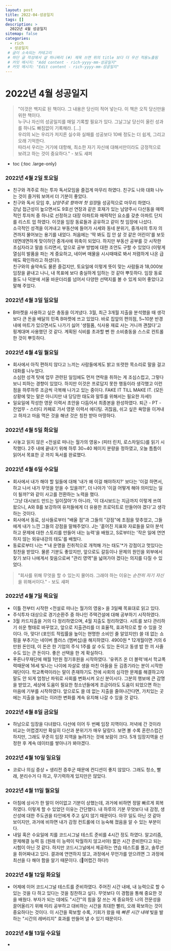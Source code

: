 ```yaml
---
layout: post
title: 2022-04-성공일지
tags: []
description: >
  2022년 4월 성공일지
sitemap: false
categories:
  - rich
  - 성공일지
 # 글이 소속되는 카테고리 
 # 하단 글 작성에서 샾 하나짜리 (#) 제목 쓰면 위의 title 보다 더 우선 적용노출됨 
 # 커밋 메시지: "Add content - rich-yyyy-mm-성공일지"
 # 커밋 메시지: "Edit content - rich-yyyy-mm-성공일지"
---
```



# 2022년 4월 성공일지  
>"이것은 백지로 된 책이다. 그 내용은 당신이 적어 넣는다. 이 책은 오직 당신만을 위한 책이다.  
>누구나 자신의 성공일지를 매일 기록할 필요가 있다. 그날그날 당신이 올린 성과를 하나도 빠짐없이 기록해라. [...]    
>우리의 뇌는 우리가 저지른 실수와 실패를 성공보다 10배 정도는 더 쉽게, 그리고 오래 기억한다.  
>따라서 우리는 거기에 대항해, 최소한 자기 자신에 대해서만이라도 긍정적으로 보려고 하는 것이 중요하다." - 보도 섀퍼

* toc
{:toc .large-only}

### 2022년 4월 2일 토요일    
- 친구와 격주로 하는 투자 독서모임을 즐겁게 마무리 하였다. 친구도 나와 대화 나누는 것이 즐거워 보여서 더 기분이 좋았다. 
- 친구와 독서 모임 후, *남양주로 향하여 첫 임장*을 성공적으로 마무리 하였다.  
강남 접근성이 높으면서도 9호선 연장과 같은 호재가 있는 남양주시 다산동을 매력적인 투자처 중 하나로 선정하고 대장 아파트와 매력적인 요소를 갖춘 아파트 단지를 리스트 업 하였다. 이것을 임장 동료들과 공유하고 같이 첫 임장에 나섰다.  
소극적인 성격을 이겨내고 부동산에 들어가 시세와 동네 분위기, 중개사의 투자 의견까지 물어보는 용기를 내었다. 처음에는 '딱 봐도 집 안 살 것 같은 어린이'를 보듯 데면데면하게 맞이하던 중개사에 위축이 되었다. 하지만 부동산 공부를 갓 시작한 초심자라고 말씀 드리면서, 앞으로 공부 방법에 대한 조언도 구할 수 있었다 (이렇게 열심히 발품을 파는 게 중요하고, 네이버 매물을 시시때때로 봐서 저렴하게 나온 급매도 확인하라고 하셨다!).  
친구와의 술약속도 물론 즐겁지만, 토요일에 이렇게 뜻이 맞는 사람들과 18,000보 임장을 끝내고 나니, 내 목표에 보다 충실하게 임하는 것 같아 뿌듯하다. 임장 동료들도 나 덕분에 서울 바운더리를 넘어서 다양한 선택지를 볼 수 있게 되어 좋았다고 말해 주었다.   

### 2022년 4월 3일 일요일  
- B마켓을 사용하고 싶은 충동을 이겨냈다. 
3월, 최근 3개월 지출을 분석했을 때 생각보다 큰 돈을 배달의 민족 B마켓에 쓰고 있었다. 바로 집앞의 편의점, 5~10분 반경 내에 마트가 있으면서도 나가기 싫어 '생필품, 식사용 재료 사는 거니까 괜찮다'고 핑계대며 사용했던 것 같다. 계획된 식비를 초과할 뻔 한 소비충동을 스스로 컨트롤 한 것이 뿌듯하다.    
  
### 2022년 4월 4일 월요일  
- 회사에서 아직 편하지 않다고 느끼는 사람들에게도 밝고 또렷한 목소리로 말을 걸고 대화를 나누었다.  
소심한 성격 탓에 업무 관련된 일임에도 먼저 연락을 취하는 게 조심스럽고, 그렇다 보니 피하는 경향이 있었다. 하지만 이것은 프로답지 못한 행동이라 생각했고 이런 점을 하루하루 조금씩 극복해 나가고 있는 중이다. FAKE IT TILL MAKE IT. (모든 상황에 맞는 말은 아니지만 내 당당한 태도와 말투를 위해서는 필요한 자세!)  
- 일요일에 작성한 영문 이력서 초안을 다듬어서 최종본을 완성하였다. 퇴근 - PT - 잔업무 - 스터디 카페로 가서 영문 이력서 에디팅. 귀찮음, 쉬고 싶은 욕망을 이겨내고 하자고 마음 먹은 것을 해낸 것은 칭찬 받아 마땅하다. 

### 2022년 4월 5일 화요일  
- 사놓고 읽지 않은 \<전설로 떠나는 월가의 영웅\> (피터 린치, 로스차일드)를 읽기 시작했다. 2주 내에 끝내기 위해 하루 30~40 페이지 분량을 정하였고, 오늘 틈틈이 읽어서 목표한 곳 까지 독서를 완료했다.  

### 2022년 4월 6일 수요일  
- 회사에서 내가 해야 할 일들에 대해 '내가 왜 이걸 해야하지?' 보다는 '이걸 하면서, 하고 나서 내가 무엇을 얻을 수 있을까?', 더 나아가 '이걸 어떻게 해야 의미있는 일이 될까?'와 같이 사고를 전환하는 노력을 했다.  
'그냥 대시보드 만드는 일이잖아'가 아니라, '이 대시보드는 지금까지 이렇게 쓰여 왔으니, A와 B를 보강하여 유저들에게 더 유용한 프로덕트로 만들어야 겠다'고 생각하는 것이다.  
- 회사에서 동료, 상사들로부터 "배울 점"과 그들의 "강점"에 초점을 맞추었고, 그들에게 내가 느낀 그들의 강점을 말해주었다. J는 '흩어진 지표와 자료들을 모아 분석하고 문제에 대한 스토리를 만들어 내는 능력'을 배웠고, S로부터는 '작은 일에 연연하지 않는 외유내강의 태도'를 배웠다.  
- 동료로부터 나는 *'내 운명을 진취적으로 개척해 가는 태도'*가 강점이고 멋있다는 칭찬을 받았다. 물론 기분도 좋았지만, 앞으로도 갈등이나 문제의 원인을 외부에서 찾기 보다 나에게서 찾음으로써 "관리 영역"을 넓여가야 겠다는 의지를 다질 수 있었다. 

> "회사를 위해 무엇을 할 수 있는지 물어라. 그래야 하는 이유는 *순전히 자기 자신*을 위해서이다." - 보도 섀퍼  

### 2022년 4월 7일 목요일  
- 이틀 전부터 시작한 \<전설로 떠나는 월가의 영웅\> 을 3일째 목표대로 읽고 있다.  
- 주식투자 대상으로 경기순환주 중 하나인 주택건설에 대해 공부하기 시작하였다.  
- 3월 카드지출을 거의 다 정리하였으며, 4월 지출도 정리하였다. 시트를 보다 관리하기 쉬운 형태로 바꾸었고, 앞으로 지출관리를 더 효율적, 효과적으로 할 수 있을 것이다. 아, 맞다! (포인트 적립률을 높이는 현명한 소비인 줄 알았지만) 쓸 데 없는 쇼핑을 부추기는 네이버 플러스 (멤버십)을 해지하였다. 4900원 * 12개월이면 거의 6만원 돈인데, 이 돈은 한 기업의 주식 1주를 살 수도 있는 돈이고 동생 밥 한 끼 사줄 수도 있는 큰 돈이다. 좋은 선택을 한 게 확실하다.  
- 푸른나무재단에 매월 1만원 정기후원을 시작하였다. '유퀴즈 온 더 블럭'에서 학교폭력때문에 16세 빛나는 나이에 자살로 생을 마친 아들을 둔 김종기라는 분이 시작한 재단이다. 학교폭력이라는 말이 존재하기도 전에 사회의 심각한 문제를 해결하고자 말도 안 되게 엄청난 파워로 사회를 변화시켜 오신 분이시다. 그분의 행보에 큰 감명을 받았고, 세상에 도움이 필요한 청소년들에게 조금이라도 도움이 되었으면 하는 마음에 기부를 시작하였다. 앞으로도 쓸 데 없는 지출을 줄여나간다면, 가치있는 곳에는 지출을 늘리는 이러한 변화를 계속 유지해 나갈 수 있을 것 같다.  

### 2022년 4월 8일 금요일  
- 하남으로 임장을 다녀왔다. 다산에 이어 두 번쩨 임장 지역이다. 저녁에 간 것이라 비교는 어렵겠지만 확실히 다산과 분위기가 매우 달랐다. 보면 볼 수록 혼란스럽긴 하지만, 그래도 꾸준히 임장 지역을 늘려가는 것에 보람이 크다. 5개 임장지역을 선정한 후 계속 데이터를 쌓아나가 봐야겠다.  

### 2022년 4월 10일 일요일  
- 코로나 의심 증상 + 생리전 증후군 때문에 컨디션이 좋지 않았다. 그래도 청소, 빨래, 분리수거 다 하고, 무기력하게 있지만은 않았다.  

### 2022년 4월 11일 월요일  
- 아침에 상사가 한 말이 어이없고 기분이 상했는데, 과거에 비하면 정말 빠르게 회복하였다. 이렇게 할 수 있었던 이유는 간단했다. 내 하루의 기분 무엇보다 내 감정, 생산성에 대한 주도권을 타인에게 주고 싶지 않기 때문이다. 아무 일도 아닌 것 같아 보이지만, 과거에 비하면 내가 감정 컨트롤에 더 능숙해 졌음을 알 수 있는 부분이다.  
- 내일 혹은 수요일에 치를 코드시그널 테스트 준비를 4시간 정도 하였다. 알고리즘, 문제해결 능력 등 (원래 이 능력이 탁월하지 않고서야) 짧은 시간 준비한다고 되는 시험이 아닌 것 같다. 하지만 코드시그널에서 제공하는 연습 테스트를 풀고, 솔루션을 쥐어짜내고 있다. 결과에 연연하지 않고, 과정에서 무언가를 얻으려면 그 과정에 최선을 다 해야 함을 알기 때문이다. (🐶어렵긴 하다!)  

### 2022년 4월 12일 화요일  
- 어제에 이어 코드시그널 테스트를 준비하였다. 주어진 시간 내에, 내 능력으로 할 수 있는 것을 다 하고 있다는 것을 칭찬하고 싶다. 무엇보다 이 경험을 통해 중요한 것을 배웠다. 부자가 되는 데에도 "시간"의 힘을 잘 쓰는 게 중요하듯 나의 전문성을 끌어올리기 위해 미리 공부하고 대비하는 시간을 최대한 빨리, 오래 확보하는 것이 중요하다는 것이다. 이 시간을 확보할 수록, 기회가 왔을 때 *빠른 시간 내에* 빛을 발하는 "시간의 레버리지" 효과를 만들어 낼 수 있기 때문이다.  

### 2022년 4월 13일 수요일  
- 